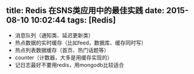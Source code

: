 title: Redis 在SNS类应用中的最佳实践
date: 2015-08-10 10:02:44
tags: [Redis]
---

- 消息队列（通知类、延迟更新类）
- 热点数据的实时缓存（比如feed，数据库、缓存同时写）
- 热点列表数据缓存（首页、热门话题等）
- counter（计数器，大多是用缓存实现的）
- 记日志最好不要用redis，用mongodb比较适合